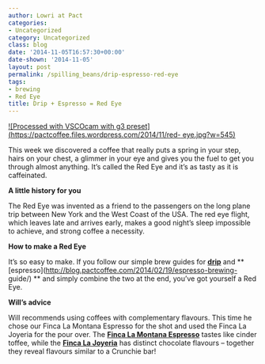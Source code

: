 ```yaml
---
author: Lowri at Pact
categories:
- Uncategorized
category: Uncategorized
class: blog
date: '2014-11-05T16:57:30+00:00'
date-shown: '2014-11-05'
layout: post
permalink: /spilling_beans/drip-espresso-red-eye
tags:
- brewing
- Red Eye
title: Drip + Espresso = Red Eye
---
```


[![Processed with VSCOcam with g3
preset](https://pactcoffee.files.wordpress.com/2014/11/red-
eye.jpg?w=545)](https://pactcoffee.files.wordpress.com/2014/11/red-eye.jpg)

This week we discovered a coffee that really puts a spring in your step, hairs
on your chest, a glimmer in your eye and gives you the fuel to get you through
almost anything. It’s called the Red Eye and it’s as tasty as it is
caffeinated.

**A little history for you**

The Red Eye was invented as a friend to the passengers on the long plane trip
between New York and the West Coast of the USA. The red eye flight, which
leaves late and arrives early, makes a good night’s sleep impossible to
achieve, and strong coffee a necessity.

**How to make a Red Eye**

It’s so easy to make. If you follow our simple brew guides for
**[drip](http://blog.pactcoffee.com/2014/03/26/pour-over-brewing-guide-v60/)**
and **[espresso](http://blog.pactcoffee.com/2014/02/19/espresso-brewing-
guide/) ** and simply combine the two at the end, you’ve got yourself a Red
Eye.

**Will’s advice**

Will recommends using coffees with complementary flavours. This time he chose
our Finca La Montana Espresso for the shot and used the Finca La Joyeria for
the pour over. The **[Finca La Montana
Espresso](https://www.pactcoffee.com/coffees)** tastes like cinder toffee,
while the **[Finca La Joyeria](https://www.pactcoffee.com/coffees)** has
distinct chocolate flavours – together they reveal flavours similar to a
Crunchie bar!